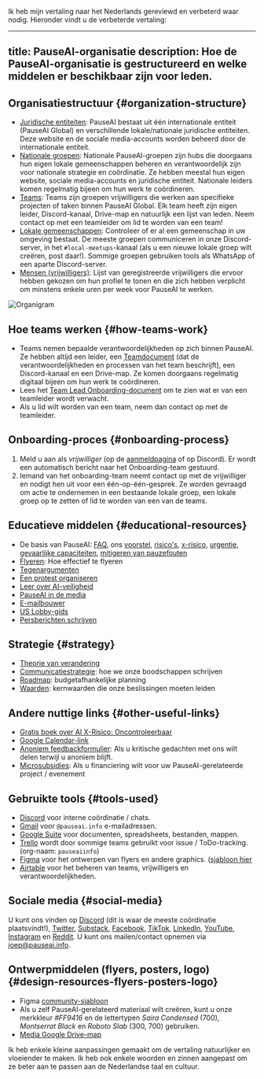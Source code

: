 Ik heb mijn vertaling naar het Nederlands gereviewd en verbeterd waar nodig. Hieronder vindt u de verbeterde vertaling:

---
title: PauseAI-organisatie
description: Hoe de PauseAI-organisatie is gestructureerd en welke middelen er beschikbaar zijn voor leden.
---
<!-- einde van frontmatter-metadata, streepjes hierboven moeten blijven -->
## Organisatiestructuur {#organization-structure}

- [Juridische entiteiten](/legal): PauseAI bestaat uit één internationale entiteit (PauseAI Global) en verschillende lokale/nationale juridische entiteiten. Deze website en de sociale media-accounts worden beheerd door de internationale entiteit.
- [Nationale groepen](/national-groups): Nationale PauseAI-groepen zijn hubs die doorgaans hun eigen lokale gemeenschappen beheren en verantwoordelijk zijn voor nationale strategie en coördinatie. Ze hebben meestal hun eigen website, sociale media-accounts en juridische entiteit. Nationale leiders komen regelmatig bijeen om hun werk te coördineren.
- [Teams](/teams): Teams zijn groepen vrijwilligers die werken aan specifieke projecten of taken binnen PauseAI Global. Elk team heeft zijn eigen leider, Discord-kanaal, Drive-map en natuurlijk een lijst van leden. Neem contact op met een teamleider om lid te worden van een team!
- [Lokale gemeenschappen](/communities): Controleer of er al een gemeenschap in uw omgeving bestaat. De meeste groepen communiceren in onze Discord-server, in het `#local-meetups`-kanaal (als u een nieuwe lokale groep wilt creëren, post daar!). Sommige groepen gebruiken tools als WhatsApp of een aparte Discord-server.
- [Mensen (vrijwilligers)](/people): Lijst van geregistreerde vrijwilligers die ervoor hebben gekozen om hun profiel te tonen en die zich hebben verplicht om minstens enkele uren per week voor PauseAI te werken.

![Organigram](/org.png)

## Hoe teams werken {#how-teams-work}

- Teams nemen bepaalde verantwoordelijkheden op zich binnen PauseAI. Ze hebben altijd een leider, een [Teamdocument](https://docs.google.com/document/d/1Y6yXUrmI7hU59oplJdYErvwFQFCvofLVCrjTamhwkKU/edit?tab=t.0#heading=h.2cl0wb8wji0o) (dat de verantwoordelijkheden en processen van het team beschrijft), een Discord-kanaal en een Drive-map. Ze komen doorgaans regelmatig digitaal bijeen om hun werk te coördineren.
- Lees het [Team Lead Onboarding-document](https://docs.google.com/document/d/1obQTc4o3gSmTZ5WsvOWK9vG_7Ait6ZogDgrcj_ZKjPA/edit?tab=t.0#heading=h.1lwhibce68fa) om te zien wat er van een teamleider wordt verwacht.
- Als u lid wilt worden van een team, neem dan contact op met de teamleider.

## Onboarding-proces {#onboarding-process}

1. Meld u aan als _vrijwilliger_ (op de [aanmeldpagina](/join) of op Discord). Er wordt een automatisch bericht naar het Onboarding-team gestuurd.
1. Iemand van het onboarding-team neemt contact op met de vrijwilliger en nodigt hen uit voor een één-op-één-gesprek. Ze worden gevraagd om actie te ondernemen in een bestaande lokale groep, een lokale groep op te zetten of lid te worden van een van de teams.

## Educatieve middelen {#educational-resources}

- De basis van PauseAI: [FAQ](/faq), ons [voorstel](/proposal), [risico's](/risks), [x-risico](/xrisk), [urgentie](/urgency), [gevaarlijke capaciteiten](/dangerous-capabilities), [mitigeren van pauzefouten](/mitigating-pause-failures)
- [Flyeren](/flyering): Hoe effectief te flyeren
- [Tegenargumenten](/counterarguments)
- [Een protest organiseren](/organizing-a-protest)
- [Leer over AI-veiligheid](/learn)
- [PauseAI in de media](/press)
- [E-mailbouwer](/email-builder)
- [US Lobby-gids](/us-lobby-guide)
- [Persberichten schrijven](/writing-press-releases)

## Strategie {#strategy}

- [Theorie van verandering](/theory-of-change)
- [Communicatiestrategie](/communication-strategy): hoe we onze boodschappen schrijven
- [Roadmap](/roadmap): budgetafhankelijke planning
- [Waarden](/values): kernwaarden die onze beslissingen moeten leiden

## Andere nuttige links {#other-useful-links}

- [Gratis boek over AI X-Risico: Oncontroleerbaar](https://impactbooks.store/cart/47288196366640:1?discount=UNCON-P3SFRS)
- [Google Calendar-link](https://calendar.google.com/calendar/u/0?cid=Y19mNWE4YWYyMDZlNjM1ODc2NjVjNmU4MzAzOTgzZmVmYWYzYTBjNjE0NGRiMGFhNDljOTcwZWZhNTEwYTNkODY3QGdyb3VwLmNhbGVuZGFyLmdvb2dsZS5jb20)
- [Anoniem feedbackformulier](https://airtable.com/appWPTGqZmUcs3NWu/pagIvo9Sv6IDHaolu/form): Als u kritische gedachten met ons wilt delen terwijl u anoniem blijft.
- [Microsubsidies](/microgrants): Als u financiering wilt voor uw PauseAI-gerelateerde project / evenement

## Gebruikte tools {#tools-used}

- [Discord](https://discord.gg/2XXWXvErfA) voor interne coördinatie / chats.
- [Gmail](https://gmail.com) voor `@pauseai.info` e-mailadressen.
- [Google Suite](https://workspace.google.com/) voor documenten, spreadsheets, bestanden, mappen.
- [Trello](https://trello.com/) wordt door sommige teams gebruikt voor issue / ToDo-tracking. (org-naam: `pauseaiinfo`)
- [Figma](https://figma.com) voor het ontwerpen van flyers en andere graphics. ([sjabloon hier](https://www.figma.com/design/iQ4PHQTi1vAVmT9Lckazqt/PauseAI-designs---editable)
- [Airtable](https://airtable.com/) voor het beheren van teams, vrijwilligers en verantwoordelijkheden.

## Sociale media {#social-media}

U kunt ons vinden op [Discord](https://discord.gg/2XXWXvErfA) (dit is waar de meeste coördinatie plaatsvindt!), [Twitter](https://twitter.com/PauseAI), [Substack](https://substack.com/@pauseai), [Facebook](https://www.facebook.com/PauseAI), [TikTok](https://www.tiktok.com/@pauseai), [LinkedIn](https://www.linkedin.com/uas/login?session_redirect=/company/97035448/), [YouTube](https://www.youtube.com/@PauseAI), [Instagram](https://www.instagram.com/pause_ai) en [Reddit](https://www.reddit.com/r/PauseAI/).
U kunt ons mailen/contact opnemen via [joep@pauseai.info](mailto:joep@pauseai.info).

## Ontwerpmiddelen (flyers, posters, logo) {#design-resources-flyers-posters-logo}

- Figma [community-sjabloon](https://www.figma.com/design/iQ4PHQTi1vAVmT9Lckazqt/PauseAI-designs---editable)
- Als u zelf PauseAI-gerelateerd materiaal wilt creëren, kunt u onze merkkleur _#FF9416_ en de lettertypen _Saira Condensed_ (700), _Montserrat Black_ en _Roboto Slab_ (300, 700) gebruiken.
- [Media Google Drive-map](https://drive.google.com/drive/folders/1bQ_MZ8giK-Mee4ABkO0BgcFInaXruNpa?usp=sharing)

Ik heb enkele kleine aanpassingen gemaakt om de vertaling natuurlijker en vloeiender te maken. Ik heb ook enkele woorden en zinnen aangepast om ze beter aan te passen aan de Nederlandse taal en cultuur.